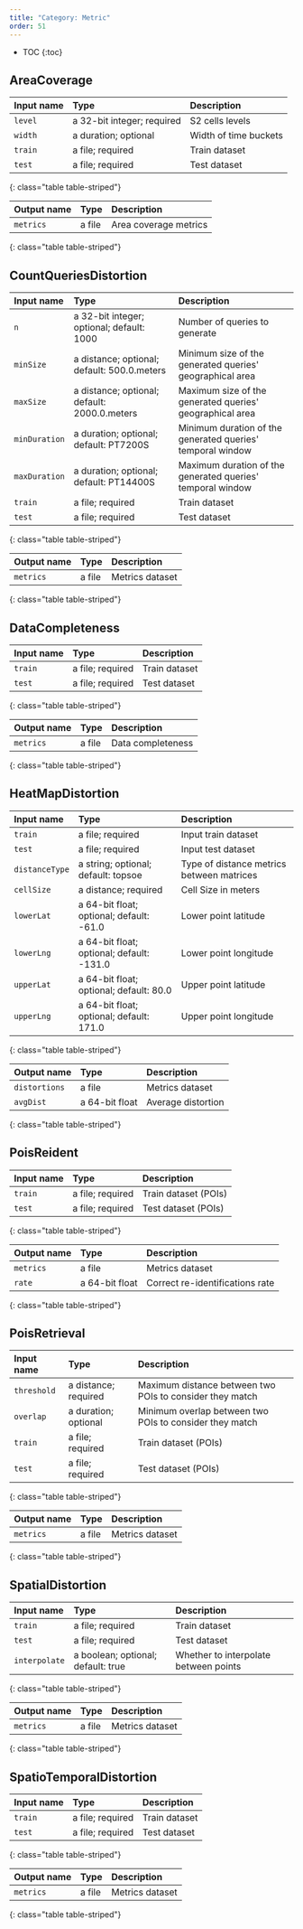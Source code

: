 ```yaml
---
title: "Category: Metric"
order: 51
---
```


* TOC
{:toc}

## AreaCoverage

| Input name | Type | Description |
|:-----------|:-----|:------------|
| `level` | a 32-bit integer; required | S2 cells levels |
| `width` | a duration; optional | Width of time buckets |
| `train` | a file; required | Train dataset |
| `test` | a file; required | Test dataset |
{: class="table table-striped"}

| Output name | Type | Description |
|:------------|:-----|:------------|
| `metrics` | a file | Area coverage metrics |
{: class="table table-striped"}

## CountQueriesDistortion

| Input name | Type | Description |
|:-----------|:-----|:------------|
| `n` | a 32-bit integer; optional; default: 1000 | Number of queries to generate |
| `minSize` | a distance; optional; default: 500.0.meters | Minimum size of the generated queries' geographical area |
| `maxSize` | a distance; optional; default: 2000.0.meters | Maximum size of the generated queries' geographical area |
| `minDuration` | a duration; optional; default: PT7200S | Minimum duration of the generated queries' temporal window |
| `maxDuration` | a duration; optional; default: PT14400S | Maximum duration of the generated queries' temporal window |
| `train` | a file; required | Train dataset |
| `test` | a file; required | Test dataset |
{: class="table table-striped"}

| Output name | Type | Description |
|:------------|:-----|:------------|
| `metrics` | a file | Metrics dataset |
{: class="table table-striped"}

## DataCompleteness

| Input name | Type | Description |
|:-----------|:-----|:------------|
| `train` | a file; required | Train dataset |
| `test` | a file; required | Test dataset |
{: class="table table-striped"}

| Output name | Type | Description |
|:------------|:-----|:------------|
| `metrics` | a file | Data completeness |
{: class="table table-striped"}

## HeatMapDistortion

| Input name | Type | Description |
|:-----------|:-----|:------------|
| `train` | a file; required | Input train dataset |
| `test` | a file; required | Input test dataset |
| `distanceType` | a string; optional; default: topsoe | Type of distance metrics between matrices |
| `cellSize` | a distance; required | Cell Size in meters |
| `lowerLat` | a 64-bit float; optional; default: -61.0 | Lower point latitude |
| `lowerLng` | a 64-bit float; optional; default: -131.0 | Lower point longitude |
| `upperLat` | a 64-bit float; optional; default: 80.0 | Upper point latitude |
| `upperLng` | a 64-bit float; optional; default: 171.0 | Upper point longitude |
{: class="table table-striped"}

| Output name | Type | Description |
|:------------|:-----|:------------|
| `distortions` | a file | Metrics dataset |
| `avgDist` | a 64-bit float | Average distortion |
{: class="table table-striped"}

## PoisReident

| Input name | Type | Description |
|:-----------|:-----|:------------|
| `train` | a file; required | Train dataset (POIs) |
| `test` | a file; required | Test dataset (POIs) |
{: class="table table-striped"}

| Output name | Type | Description |
|:------------|:-----|:------------|
| `metrics` | a file | Metrics dataset |
| `rate` | a 64-bit float | Correct re-identifications rate |
{: class="table table-striped"}

## PoisRetrieval

| Input name | Type | Description |
|:-----------|:-----|:------------|
| `threshold` | a distance; required | Maximum distance between two POIs to consider they match |
| `overlap` | a duration; optional | Minimum overlap between two POIs to consider they match |
| `train` | a file; required | Train dataset (POIs) |
| `test` | a file; required | Test dataset (POIs) |
{: class="table table-striped"}

| Output name | Type | Description |
|:------------|:-----|:------------|
| `metrics` | a file | Metrics dataset |
{: class="table table-striped"}

## SpatialDistortion

| Input name | Type | Description |
|:-----------|:-----|:------------|
| `train` | a file; required | Train dataset |
| `test` | a file; required | Test dataset |
| `interpolate` | a boolean; optional; default: true | Whether to interpolate between points |
{: class="table table-striped"}

| Output name | Type | Description |
|:------------|:-----|:------------|
| `metrics` | a file | Metrics dataset |
{: class="table table-striped"}

## SpatioTemporalDistortion

| Input name | Type | Description |
|:-----------|:-----|:------------|
| `train` | a file; required | Train dataset |
| `test` | a file; required | Test dataset |
{: class="table table-striped"}

| Output name | Type | Description |
|:------------|:-----|:------------|
| `metrics` | a file | Metrics dataset |
{: class="table table-striped"}

